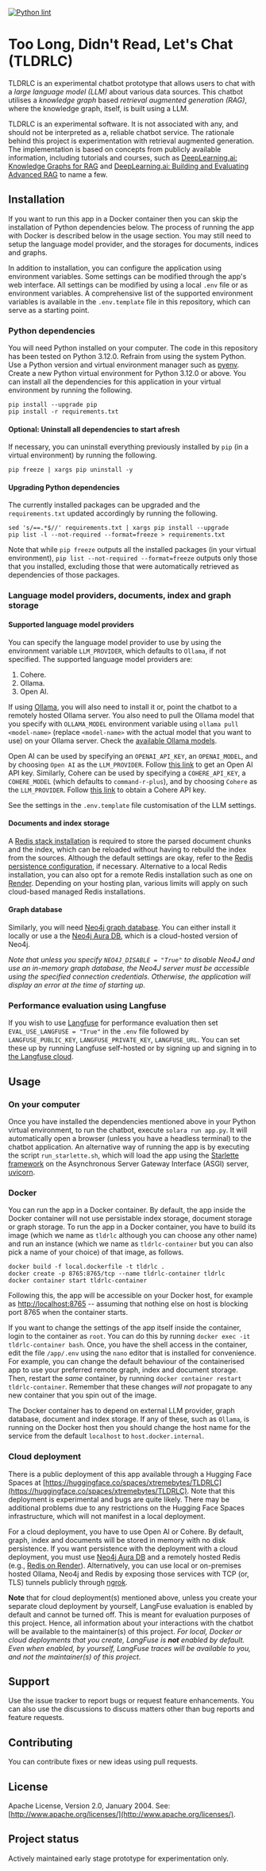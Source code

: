 [![Python lint](https://github.com/anirbanbasu/tldrlc-internal/actions/workflows/python-app.yml/badge.svg)](https://github.com/anirbanbasu/tldrlc-internal/actions/workflows/python-app.yml)

# Too Long, Didn't Read, Let's Chat (TLDRLC)

TLDRLC is an experimental chatbot prototype that allows users to chat with a _large language model (LLM)_ about various data sources. This chatbot utilises a _knowledge graph_ based _retrieval augmented generation (RAG)_, where the knowledge graph, itself, is built using a LLM.

TLDRLC is an experimental software. It is not associated with any, and should not be interpreted as a, reliable chatbot service. The rationale behind this project is experimentation with retrieval augmented generation. The implementation is based on concepts from publicly available information, including tutorials and courses, such as [DeepLearning.ai: Knowledge Graphs for RAG](https://www.deeplearning.ai/short-courses/knowledge-graphs-rag/) and [DeepLearning.ai: Building and Evaluating Advanced RAG](https://www.deeplearning.ai/courses/building-evaluating-advanced-rag/) to name a few.

## Installation

If you want to run this app in a Docker container then you can skip the installation of Python dependencies below. The process of running the app with Docker is described below in the usage section. You may still need to setup the language model provider, and the storages for documents, indices and graphs.

In addition to installation, you can configure the application using environment variables. Some settings can be modified through the app's web interface. All settings can be modified by using a local `.env` file or as environment variables. A comprehensive list of the supported environment variables is available in the `.env.template` file in this repository, which can serve as a starting point.

### Python dependencies

You will need Python installed on your computer. The code in this repository has been tested on Python 3.12.0. Refrain from using the system Python. Use a Python version and virtual environment manager such as [pyenv](https://github.com/pyenv/pyenv). Create a new Python virtual environment for Python 3.12.0 or above. You can install all the dependencies for this application in your virtual environment by running the following.

```
pip install --upgrade pip
pip install -r requirements.txt
```
#### Optional: Uninstall all dependencies to start afresh

If necessary, you can uninstall everything previously installed by `pip` (in a virtual environment) by running the following.

```
pip freeze | xargs pip uninstall -y
```

#### Upgrading Python dependencies

The currently installed packages can be upgraded and the `requirements.txt` updated accordingly by running the following.

```
sed 's/==.*$//' requirements.txt | xargs pip install --upgrade
pip list -l --not-required --format=freeze > requirements.txt
```

Note that while `pip freeze` outputs all the installed packages (in your virtual environment), `pip list --not-required --format=freeze` outputs only those that you installed, excluding those that were automatically retrieved as dependencies of those packages.

### Language model providers, documents, index and graph storage

#### Supported language model providers

You can specify the language model provider to use by using the environment variable `LLM_PROVIDER`, which defaults to `Ollama`, if not specified. The supported language model providers are:

1. Cohere.
2. Ollama.
3. Open AI.

If using [Ollama](https://ollama.com/), you will also need to install it or, point the chatbot to a remotely hosted Ollama server. You also need to pull the Ollama model that you specify with `OLLAMA_MODEL` environment variable using `ollama pull <model-name>` (replace `<model-name>` with the actual model that you want to use) on your Ollama server. Check the [available Ollama models](https://ollama.com/library).

Open AI can be used by specifying an `OPENAI_API_KEY`, an `OPENAI_MODEL`, and by choosing `Open AI` as the `LLM_PROVIDER`. Follow [this link](https://platform.openai.com/account/api-keys) to get an Open AI API key. Similarly, Cohere can be used by specifying a `COHERE_API_KEY`, a `COHERE_MODEL` (which defaults to `command-r-plus`), and by choosing `Cohere` as the `LLM_PROVIDER`. Follow [this link](https://cohere.com/pricing) to obtain a Cohere API key.

See the settings in the `.env.template` file customisation of the LLM settings.

#### Documents and index storage

A [Redis stack installation](https://redis.io/docs/install/install-stack/) is required to store the parsed document chunks and the index, which can be reloaded without having to rebuild the index from the sources. Although the default settings are okay, refer to the [Redis persistence configuration](https://redis.io/docs/management/persistence/), if necessary. Alternative to a local Redis installation, you can also opt for a remote Redis installation such as one on [Render](https://render.com/). Depending on your hosting plan, various limits will apply on such cloud-based managed Redis installations. 

#### Graph database

Similarly, you will need [Neo4j graph database](https://neo4j.com/). You can either install it locally or use a the [Neo4j Aura DB](https://neo4j.com/cloud/platform/aura-graph-database/), which is a cloud-hosted version of Neo4j.

_Note that unless you specify `NEO4J_DISABLE = "True"` to disable Neo4J and use an in-memory graph database, the Neo4J server must be accessible using the specified connection credentials. Otherwise, the application will display an error at the time of starting up._

### Performance evaluation using Langfuse

If you wish to use [Langfuse](https://langfuse.com/) for performance evaluation then set `EVAL_USE_LANGFUSE = "True"` in the `.env` file followed by `LANGFUSE_PUBLIC_KEY`, `LANGFUSE_PRIVATE_KEY`, `LANGFUSE_URL`. You can set these up by running Langfuse self-hosted or by signing up and signing in to [the Langfuse cloud](https://cloud.langfuse.com/).

## Usage

### On your computer
Once you have installed the dependencies mentioned above in your Python virtual environment, to run the chatbot, execute `solara run app.py`. It will automatically open a browser (unless you have a headless terminal) to the chatbot application. An alternative way of running the app is by executing the script `run_starlette.sh`, which will load the app using the [Starlette framework](https://www.starlette.io/) on the Asynchronous Server Gateway Interface (ASGI) server, [uvicorn](https://www.uvicorn.org/).

### Docker
You can run the app in a Docker container. By default, the app inside the Docker container will not use persistable index storage, document storage or graph storage. To run the app in a Docker container, you have to build its image (which we name as `tldrlc` although you can choose any other name) and run an instance (which we name as `tldrlc-container` but you can also pick a name of your choice) of that image, as follows.

```
docker build -f local.dockerfile -t tldrlc .
docker create -p 8765:8765/tcp --name tldrlc-container tldrlc
docker container start tldrlc-container
```

Following this, the app will be accessible on your Docker host, for example as [http://localhost:8765](http://localhost:8765) -- assuming that nothing else on host is blocking port 8765 when the container starts.

If you want to change the settings of the app itself inside the container, login to the container as `root`. You can do this by running `docker exec -it tldrlc-container bash`. Once, you have the shell access in the container, edit the file `/app/.env` using the `nano` editor that is installed for convenience. For example, you can change the default behaviour of the containerised app to use your preferred remote graph, index and document storage. Then, restart the _same_ container, by running `docker container restart tldrlc-container`. Remember that these changes _will not_ propagate to any new container that you spin out of the image.

The Docker container has to depend on external LLM provider, graph database, document and index storage. If any of these, such as `Ollama`, is running on the Docker host then you should change the host name for the service from the default `localhost` to `host.docker.internal`.

### Cloud deployment

There is a public deployment of this app available through a Hugging Face Spaces at [https://huggingface.co/spaces/xtremebytes/TLDRLC](https://huggingface.co/spaces/xtremebytes/TLDRLC). Note that this deployment is experimental and bugs are quite likely. There may be additional problems due to any restrictions on the Hugging Face Spaces infrastructure, which will not manifest in a local deployment.

For a cloud deployment, you have to use Open AI or Cohere. By default, graph, index and documents will be stored in memory with no disk persistence. If you want persistence with the deployment with a cloud deployment, you must use [Neo4j Aura DB](https://neo4j.com/cloud/platform/aura-graph-database/) and a remotely hosted Redis (e.g., [Redis on Render](https://docs.render.com/redis)). Alternatively, you can use local or on-premises hosted Ollama, Neo4j and Redis by exposing those services with TCP (or, TLS) tunnels publicly through [ngrok](https://ngrok.com/).

**Note** that for cloud deployment(s) mentioned above, unless you create your separate cloud deployment by yourself, LangFuse evaluation is enabled by default and cannot be turned off. This is meant for evaluation purposes of this project. Hence, all information about your interactions with the chatbot will be available to the maintainer(s) of this project. _For local, Docker or cloud deployments that you create, LangFuse is **not** enabled by default. Even when enabled, by yourself, LangFuse traces will be available to you, and not the maintainer(s) of this project_.

## Support

Use the issue tracker to report bugs or request feature enhancements. You can also use the discussions to discuss matters other than bug reports and feature requests.

## Contributing

You can contribute fixes or new ideas using pull requests.

## License

Apache License, Version 2.0, January 2004. See: [http://www.apache.org/licenses/](http://www.apache.org/licenses/).

## Project status

Actively maintained early stage prototype for experimentation only.
